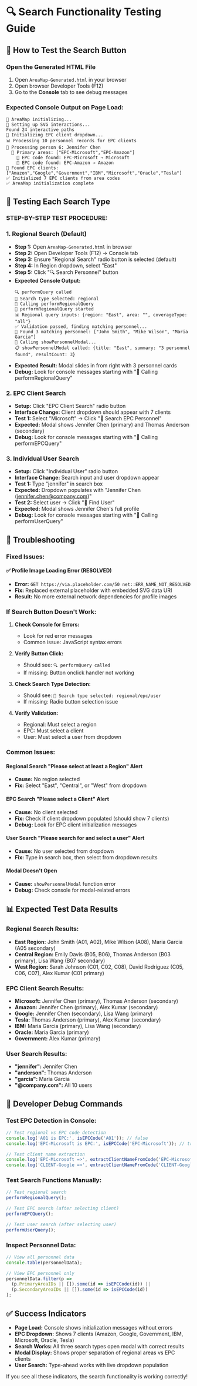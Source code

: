 # 🔍 Search Functionality Testing Guide

## 🎯 How to Test the Search Button

### **Open the Generated HTML File**
1. Open `AreaMap-Generated.html` in your browser
2. Open browser Developer Tools (F12)
3. Go to the **Console** tab to see debug messages

### **Expected Console Output on Page Load:**
```
🚀 AreaMap initializing...
🎯 Setting up SVG interactions...
Found 24 interactive paths
🏢 Initializing EPC client dropdown...
📊 Processing 10 personnel records for EPC clients
👤 Processing person 6: Jennifer Chen
  📍 Primary areas: ["EPC-Microsoft","EPC-Amazon"]
    🎯 EPC code found: EPC-Microsoft → Microsoft
    🎯 EPC code found: EPC-Amazon → Amazon
🎉 Found EPC clients: ["Amazon","Google","Government","IBM","Microsoft","Oracle","Tesla"]
✅ Initialized 7 EPC clients from area codes
✅ AreaMap initialization complete
```

## 🧪 Testing Each Search Type

### **STEP-BY-STEP TEST PROCEDURE:**

### **1. Regional Search (Default)**
- **Step 1:** Open `AreaMap-Generated.html` in browser
- **Step 2:** Open Developer Tools (F12) → Console tab  
- **Step 3:** Ensure "Regional Search" radio button is selected (default)
- **Step 4:** In Region dropdown, select "East"
- **Step 5:** Click "🔍 Search Personnel" button
- **Expected Console Output:**
  ```
  🔍 performQuery called
  🎯 Search type selected: regional
  📍 Calling performRegionalQuery
  📍 performRegionalQuery started
  📊 Regional query inputs: {region: "East", area: "", coverageType: "all"}
  ✅ Validation passed, finding matching personnel...
  🎯 Found 3 matching personnel: ["John Smith", "Mike Wilson", "Maria Garcia"]
  🚀 Calling showPersonnelModal...
  📋 showPersonnelModal called: {title: "East", summary: "3 personnel found", resultCount: 3}
  ```
- **Expected Result:** Modal slides in from right with 3 personnel cards
- **Debug:** Look for console messages starting with "📍 Calling performRegionalQuery"

### **2. EPC Client Search**
- **Setup:** Click "EPC Client Search" radio button
- **Interface Change:** Client dropdown should appear with 7 clients
- **Test 1:** Select "Microsoft" → Click "🏢 Search EPC Personnel" 
- **Expected:** Modal shows Jennifer Chen (primary) and Thomas Anderson (secondary)
- **Debug:** Look for console messages starting with "🏢 Calling performEPCQuery"

### **3. Individual User Search**
- **Setup:** Click "Individual User" radio button
- **Interface Change:** Search input and user dropdown appear
- **Test 1:** Type "jennifer" in search box
- **Expected:** Dropdown populates with "Jennifer Chen (jennifer.chen@company.com)"
- **Test 2:** Select user → Click "👤 Find User"
- **Expected:** Modal shows Jennifer Chen's full profile
- **Debug:** Look for console messages starting with "👤 Calling performUserQuery"

## 🚨 Troubleshooting

### **Fixed Issues:**

#### **✅ Profile Image Loading Error (RESOLVED)**
- **Error:** `GET https://via.placeholder.com/50 net::ERR_NAME_NOT_RESOLVED`
- **Fix:** Replaced external placeholder with embedded SVG data URI
- **Result:** No more external network dependencies for profile images

### **If Search Button Doesn't Work:**

1. **Check Console for Errors:**
   - Look for red error messages
   - Common issue: JavaScript syntax errors

2. **Verify Button Click:**
   - Should see: `🔍 performQuery called`
   - If missing: Button onclick handler not working

3. **Check Search Type Detection:**
   - Should see: `🎯 Search type selected: regional/epc/user`
   - If missing: Radio button selection issue

4. **Verify Validation:**
   - Regional: Must select a region
   - EPC: Must select a client
   - User: Must select a user from dropdown

### **Common Issues:**

#### **Regional Search "Please select at least a Region" Alert**
- **Cause:** No region selected
- **Fix:** Select "East", "Central", or "West" from dropdown

#### **EPC Search "Please select a Client" Alert**
- **Cause:** No client selected
- **Fix:** Check if client dropdown populated (should show 7 clients)
- **Debug:** Look for EPC client initialization messages

#### **User Search "Please search for and select a user" Alert**
- **Cause:** No user selected from dropdown
- **Fix:** Type in search box, then select from dropdown results

#### **Modal Doesn't Open**
- **Cause:** `showPersonnelModal` function error
- **Debug:** Check console for modal-related errors

## 📊 Expected Test Data Results

### **Regional Search Results:**
- **East Region:** John Smith (A01, A02), Mike Wilson (A08), Maria Garcia (A05 secondary)
- **Central Region:** Emily Davis (B05, B06), Thomas Anderson (B03 primary), Lisa Wang (B07 secondary)
- **West Region:** Sarah Johnson (C01, C02, C08), David Rodriguez (C05, C06, C07), Alex Kumar (C01 primary)

### **EPC Client Search Results:**
- **Microsoft:** Jennifer Chen (primary), Thomas Anderson (secondary)
- **Amazon:** Jennifer Chen (primary), Alex Kumar (secondary)
- **Google:** Jennifer Chen (secondary), Lisa Wang (primary)
- **Tesla:** Thomas Anderson (primary), Alex Kumar (secondary)
- **IBM:** Maria Garcia (primary), Lisa Wang (secondary)
- **Oracle:** Maria Garcia (primary)
- **Government:** Alex Kumar (primary)

### **User Search Results:**
- **"jennifer":** Jennifer Chen
- **"anderson":** Thomas Anderson
- **"garcia":** Maria Garcia
- **"@company.com":** All 10 users

## 🔧 Developer Debug Commands

### **Test EPC Detection in Console:**
```javascript
// Test regional vs EPC code detection
console.log('A01 is EPC:', isEPCCode('A01')); // false
console.log('EPC-Microsoft is EPC:', isEPCCode('EPC-Microsoft')); // true

// Test client name extraction
console.log('EPC-Microsoft =>', extractClientNameFromCode('EPC-Microsoft')); // "Microsoft"
console.log('CLIENT-Google =>', extractClientNameFromCode('CLIENT-Google')); // "Google"
```

### **Test Search Functions Manually:**
```javascript
// Test regional search
performRegionalQuery();

// Test EPC search (after selecting client)
performEPCQuery();

// Test user search (after selecting user)
performUserQuery();
```

### **Inspect Personnel Data:**
```javascript
// View all personnel data
console.table(personnelData);

// View EPC personnel only
personnelData.filter(p => 
  (p.PrimaryAreaIDs || []).some(id => isEPCCode(id)) || 
  (p.SecondaryAreaIDs || []).some(id => isEPCCode(id))
);
```

## ✅ Success Indicators

- **Page Load:** Console shows initialization messages without errors
- **EPC Dropdown:** Shows 7 clients (Amazon, Google, Government, IBM, Microsoft, Oracle, Tesla)
- **Search Works:** All three search types open modal with correct results
- **Modal Display:** Shows proper separation of regional areas vs EPC clients
- **User Search:** Type-ahead works with live dropdown population

If you see all these indicators, the search functionality is working correctly!
